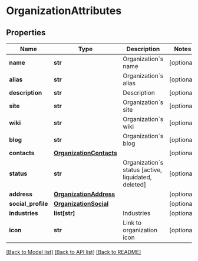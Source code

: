 # OrganizationAttributes

## Properties
Name | Type | Description | Notes
------------ | ------------- | ------------- | -------------
**name** | **str** | Organization&#x60;s name | [optional] 
**alias** | **str** | Organization&#x60;s alias | [optional] 
**description** | **str** | Description | [optional] 
**site** | **str** | Organization&#x60;s site | [optional] 
**wiki** | **str** | Organization&#x60;s wiki | [optional] 
**blog** | **str** | Organization&#x60;s blog | [optional] 
**contacts** | [**OrganizationContacts**](OrganizationContacts.md) |  | [optional] 
**status** | **str** | Organization&#x60;s status [active, liquidated, deleted] | [optional] 
**address** | [**OrganizationAddress**](OrganizationAddress.md) |  | [optional] 
**social_profile** | [**OrganizationSocial**](OrganizationSocial.md) |  | [optional] 
**industries** | **list[str]** | Industries | [optional] 
**icon** | **str** | Link to organization icon | [optional] 

[[Back to Model list]](../README.md#documentation-for-models) [[Back to API list]](../README.md#documentation-for-api-endpoints) [[Back to README]](../README.md)



